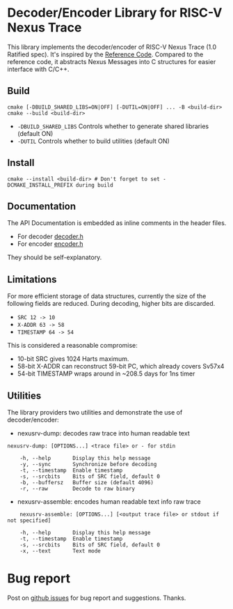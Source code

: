 # Decoder/Encoder Library for RISC-V Nexus Trace

This library implements the decoder/encoder of RISC-V Nexus Trace (1.0 Ratified spec).
It's inspired by the [Reference Code](https://github.com/riscv-non-isa/tg-nexus-trace/tree/1.0_Ratified/refcode/c).
Compared to the reference code, it abstracts Nexus Messages into C structures for easier interface with C/C++.

## Build

```shell
cmake [-DBUILD_SHARED_LIBS=ON|OFF] [-DUTIL=ON|OFF] ... -B <build-dir>
cmake --build <build-dir>
```
 * `-DBUILD_SHARED_LIBS` Controls whether to generate shared libraries (default ON)
 * `-DUTIL` Controls whether to build utilities (default ON)

## Install
```shell
cmake --install <build-dir> # Don't forget to set -DCMAKE_INSTALL_PREFIX during build
```

## Documentation

The API Documentation is embedded as inline comments in the header files.
 * For decoder [decoder.h](include/libnexus-rv/decoder.h)
 * For encoder [encoder.h](include/libnexus-rv/encoder.h)

They should be self-explanatory.

## Limitations

For more efficient storage of data structures, currently the size of the following fields are reduced.
During decoding, higher bits are discarded.
 * `SRC 12 -> 10`
 * `X-ADDR 63 -> 58`
 * `TIMESTAMP 64 -> 54`

This is considered a reasonable compromise:
 * 10-bit SRC gives 1024 Harts maximum.
 * 58-bit X-ADDR can reconstruct 59-bit PC, which already covers Sv57x4
 * 54-bit TIMESTAMP wraps around in ~208.5 days for 1ns timer

## Utilities

The library providers two utilities and demonstrate the use of decoder/encoder:

* nexusrv-dump: decodes raw trace into human readable text
```shell
nexusrv-dump: [OPTIONS...] <trace file> or - for stdin

	-h, --help       Display this help message
	-y, --sync       Synchronize before decoding
	-t, --timestamp  Enable timestamp
	-s, --srcbits    Bits of SRC field, default 0
	-b, --buffersz   Buffer size (default 4096)
	-r, --raw        Decode to raw binary

```

* nexusrv-assemble: encodes human readable text info raw trace
```shell
	nexusrv-assemble: [OPTIONS...] [<output trace file> or stdout if not specified] 

	-h, --help       Display this help message
	-t, --timestamp  Enable timestamp
	-s, --srcbits    Bits of SRC field, default 0
	-x, --text       Text mode
```

# Bug report
Post on [github issues](https://github.com/ganboing/libnexus-rv/issues) for bug report and suggestions. Thanks.